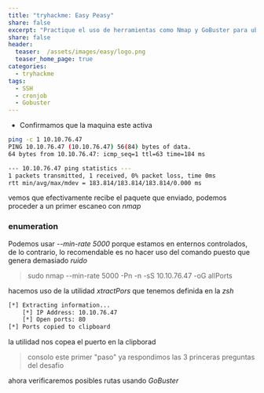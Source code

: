 ```yaml
---
title: "tryhackme: Easy Peasy"
share: false
excerpt: "Practique el uso de herramientas como Nmap y GoBuster para ubicar un directorio oculto para obtener acceso inicial a una máquina vulnerable. Luego aumente sus privilegios a través de un trabajo cron vulnerable."
share: false
header:
  teaser:  /assets/images/easy/logo.png
  teaser_home_page: true
categories:
  - tryhackme
tags:
  - SSH
  - cronjob
  - Gobuster 
---
```


- Confirmamos que la maquina este activa

```bash
ping -c 1 10.10.76.47
PING 10.10.76.47 (10.10.76.47) 56(84) bytes of data.
64 bytes from 10.10.76.47: icmp_seq=1 ttl=63 time=184 ms

--- 10.10.76.47 ping statistics ---
1 packets transmitted, 1 received, 0% packet loss, time 0ms
rtt min/avg/max/mdev = 183.814/183.814/183.814/0.000 ms
```

vemos que efectivamente recibe el paquete que enviado, podemos proceder a un primer escaneo con *nmap*

### enumeration

Podemos usar *--min-rate 5000* porque estamos en enternos controlados, de lo contrario, lo recomendable es no hacer uso del comando
puesto que genera demasiado _ruido_

> sudo nmap --min-rate 5000 -Pn -n -sS 10.10.76.47 -oG allPorts

hacemos uso de la utilidad *xtractPors* que tenemos definida en la _zsh_

```bash
[*] Extracting information...
	[*] IP Address: 10.10.76.47
	[*] Open ports: 80
[*] Ports copied to clipboard
```
la utilidad nos copea el puerto en la clipborad


> consolo este primer "paso" ya respondimos las 3 princeras preguntas del desafio

ahora verificaremos posibles rutas usando *GoBuster*

```bash

```
